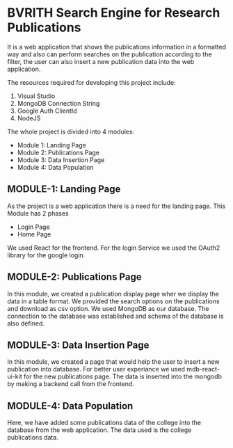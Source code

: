 # BVRITH Search Engine for Research Publications
It is a web application that shows the publications information in a formatted way and also can perform searches on the publication according to the filter, the user can also insert a new publication data into the web application.

The resources required for developing this project include:
  1. Visual Studio
  2. MongoDB Connection String
  3. Google Auth ClientId
  4. NodeJS
  
The whole project is divided into 4 modules:
  * Module 1: Landing Page
  * Module 2: Publications Page
  * Module 3: Data Insertion Page
  * Module 4: Data Population 

## **MODULE-1: Landing Page**

As the project is a web application there is a need for the landing page.
This Module has 2 phases
 - Login Page
 - Home Page
 
We used React for the frontend. For the login Service we used the OAuth2 library for the google login.
 
## **MODULE-2: Publications Page**
 
In this module, we created a publication display page wher we display the data in a table format.
We provided the search options on the publications and download as csv option.
We used MongoDB as our database. The connection to the database was established and schema of the database is also defined.


## **MODULE-3: Data Insertion Page**

In this module, we created a page that would help the user to insert a new publication into database. 
For better user experiance we used mdb-react-ui-kit for the new publications page. The data is inserted into the mongodb by making a backend call from the frontend.

## **MODULE-4: Data Population**

Here, we have added some publications data of the college into the database from the web application.
The data used is the college publications data.

